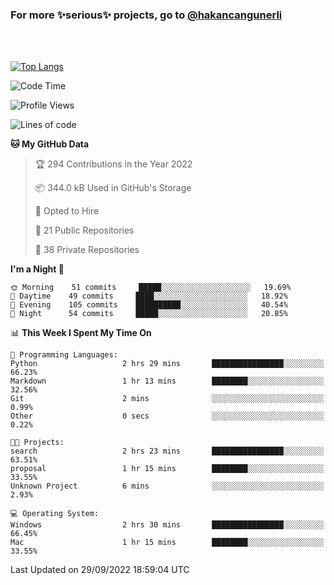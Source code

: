 ### For more ✨serious✨ projects, go to [@hakancangunerli](https://github.com/hakancangunerli)

<br>
<br>



[![Top Langs](https://github-readme-stats.vercel.app/api/top-langs/?username=63616e&layout=compact&hide=tex,html,shell,assembly,C&langs_count=6&exclude_repo=2015-csharp)](https://github.com/anuraghazra/github-readme-stats)


<!--START_SECTION:waka-->
![Code Time](http://img.shields.io/badge/Code%20Time-233%20hrs%2016%20mins-blue)

![Profile Views](http://img.shields.io/badge/Profile%20Views-0-blue)

![Lines of code](https://img.shields.io/badge/From%20Hello%20World%20I%27ve%20Written-251%20Thousand%20lines%20of%20code-blue)

**🐱 My GitHub Data** 

> 🏆 294 Contributions in the Year 2022
 > 
> 📦 344.0 kB Used in GitHub's Storage 
 > 
> 💼 Opted to Hire
 > 
> 📜 21 Public Repositories 
 > 
> 🔑 38 Private Repositories  
 > 
**I'm a Night 🦉** 

```text
🌞 Morning    51 commits     █████░░░░░░░░░░░░░░░░░░░░   19.69% 
🌆 Daytime    49 commits     ████░░░░░░░░░░░░░░░░░░░░░   18.92% 
🌃 Evening    105 commits    ██████████░░░░░░░░░░░░░░░   40.54% 
🌙 Night      54 commits     █████░░░░░░░░░░░░░░░░░░░░   20.85%

```


📊 **This Week I Spent My Time On** 

```text
💬 Programming Languages: 
Python                   2 hrs 29 mins       ████████████████░░░░░░░░░   66.23% 
Markdown                 1 hr 13 mins        ████████░░░░░░░░░░░░░░░░░   32.56% 
Git                      2 mins              ░░░░░░░░░░░░░░░░░░░░░░░░░   0.99% 
Other                    0 secs              ░░░░░░░░░░░░░░░░░░░░░░░░░   0.22%

🐱‍💻 Projects: 
search                   2 hrs 23 mins       ████████████████░░░░░░░░░   63.51% 
proposal                 1 hr 15 mins        ████████░░░░░░░░░░░░░░░░░   33.55% 
Unknown Project          6 mins              ░░░░░░░░░░░░░░░░░░░░░░░░░   2.93%

💻 Operating System: 
Windows                  2 hrs 30 mins       ████████████████░░░░░░░░░   66.45% 
Mac                      1 hr 15 mins        ████████░░░░░░░░░░░░░░░░░   33.55%

```


 Last Updated on 29/09/2022 18:59:04 UTC
<!--END_SECTION:waka-->


